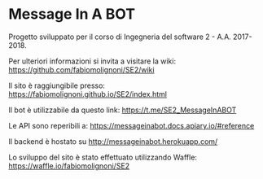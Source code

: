 # Message In A BOT
Progetto sviluppato per il corso di Ingegneria del software 2 - A.A. 2017-2018.

Per ulteriori informazioni si invita a visitare la wiki: https://github.com/fabiomolignoni/SE2/wiki

Il sito è raggiungibile presso: https://fabiomolignoni.github.io/SE2/index.html

Il bot è utilizzabile da questo link: https://t.me/SE2_MessageInABOT

Le API sono reperibili a: https://messageinabot.docs.apiary.io/#reference

Il backend è hostato su http://messageinabot.herokuapp.com/

Lo sviluppo del sito è stato effettuato utilizzando Waffle: https://waffle.io/fabiomolignoni/SE2

